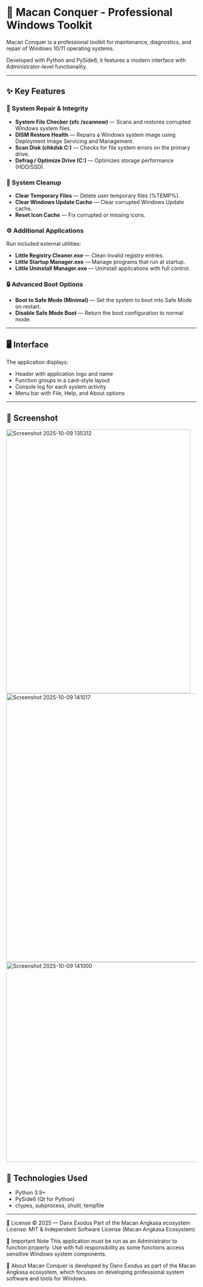 # 🦁 Macan Conquer - Professional Windows Toolkit

Macan Conquer is a professional toolkit for maintenance, diagnostics, and repair of Windows 10/11 operating systems.

Developed with Python and PySide6, it features a modern interface with Administrator-level functionality.

---

## ✨ Key Features

### 🧩 System Repair & Integrity
- **System File Checker (sfc /scannow)** — Scans and restores corrupted Windows system files.
- **DISM Restore Health** — Repairs a Windows system image using Deployment Image Servicing and Management.
- **Scan Disk (chkdsk C:)** — Checks for file system errors on the primary drive.
- **Defrag / Optimize Drive (C:)** — Optimizes storage performance (HDD/SSD).

### 🧹 System Cleanup
- **Clear Temporary Files** — Delete user temporary files (%TEMP%).
- **Clear Windows Update Cache** — Clear corrupted Windows Update cache.
- **Reset Icon Cache** — Fix corrupted or missing icons.

### ⚙️ Additional Applications
Run included external utilities:
- **Little Registry Cleaner.exe** — Clean invalid registry entries.
- **Little Startup Manager.exe** — Manage programs that run at startup.
- **Little Uninstall Manager.exe** — Uninstall applications with full control.

### 🔒 Advanced Boot Options
- **Boot to Safe Mode (Minimal)** — Set the system to boot into Safe Mode on restart.
- **Disable Safe Mode Boot** — Return the boot configuration to normal mode.

---

## 🖥️ Interface
The application displays:
- Header with application logo and name
- Function groups in a card-style layout
- Console log for each system activity
- Menu bar with File, Help, and About options

---

## 📸 Screenshot
<img width="487" height="698" alt="Screenshot 2025-10-09 135312" src="https://github.com/user-attachments/assets/089c835f-7aa7-47e3-99ae-1e3d5925d2dc" />
<img width="520" height="710" alt="Screenshot 2025-10-09 141017" src="https://github.com/user-attachments/assets/e4fda4a0-7ca1-4d20-9800-9a64f92f2bcb" />
<img width="598" height="529" alt="Screenshot 2025-10-09 141000" src="https://github.com/user-attachments/assets/a5b9f6a6-97cf-4700-9ec8-1becfb243fb4" />




## 🧠 Technologies Used
- Python 3.9+
- PySide6 (Qt for Python)
- ctypes, subprocess, shutil, tempfile

---

🧰 License
© 2025 — Danx Exodus
Part of the Macan Angkasa ecosystem
License: MIT & Independent Software License (Macan Angkasa Ecosystem)

📘 Important Note
This application must be run as an Administrator to function properly.
Use with full responsibility as some functions access sensitive Windows system components.

🧾 About
Macan Conquer is developed by Danx Exodus as part of the Macan Angkasa ecosystem,
which focuses on developing professional system software and tools for Windows.
